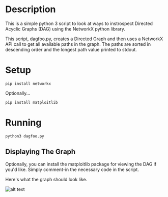 # Description

This is a simple python 3 script to look at ways to instrospect Directed Acyclic Graphs (DAG)
using the NetworkX python library.

This script, dagfoo.py, creates a Directed Graph and then uses a NetworkX API call to get all
available paths in the graph.  The paths are sorted in descending order and the longest path value
printed to stdout.

# Setup

```pip install networkx```

Optionally...

```pip install matploitlib```

# Running 

```python3 dagfoo.py```

## Displaying The Graph

Optionally, you can install the matploitlib package for viewing the DAG if you'd like.  Simply comment-in the necessary code in the script.

Here's what the graph should look like.

![alt text](https://github.com/jcaple/dagtest/blob/main/graph-screenshot.png?raw=true)

